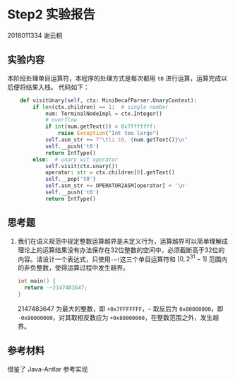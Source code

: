 # Step2 实验报告

2018011334 谢云桐



## 实验内容

本阶段处理单目运算符，本程序的处理方式是每次都用 `t0` 进行运算，运算完成以后便将结果入栈。 代码如下：

```python
    def visitUnary(self, ctx: MiniDecafParser.UnaryContext):
        if len(ctx.children) == 1:  # single number
            num: TerminalNodeImpl = ctx.Integer()
            # overflow
            if int(num.getText()) > 0x7fffffff:
                raise Exception("Int too large")
            self.asm_str += f"\tli t0, {num.getText()}\n"
            self.__push('t0')
            return IntType()
        else:  # unary wit operator
            self.visit(ctx.unary())
            operator: str = ctx.children[0].getText()
            self.__pop('t0')
            self.asm_str += OPERATOR2ASM[operator] + '\n'
            self.__push('t0')
            return IntType()
```





## 思考题

1. 我们在语义规范中规定整数运算越界是未定义行为，运算越界可以简单理解成理论上的运算结果没有办法保存在32位整数的空间中，必须截断高于32位的内容。请设计一个表达式，只使用`-~!`这三个单目运算符和 $[0, 2^{31} - 1]$ 范围内的非负整数，使得运算过程中发生越界。

   ```c
   int main() {
     return -~2147483647;
   }
   ```

   2147483647 为最大的整数，即 `+0x7FFFFFFF`，`~` 取反后为 `0x80000000`，即 `-0x80000000`，对其取相反数应为 `+0x80000000`，在整数范围之外，发生越界。 

   

## 参考材料

借鉴了 Java-Antlar 参考实现